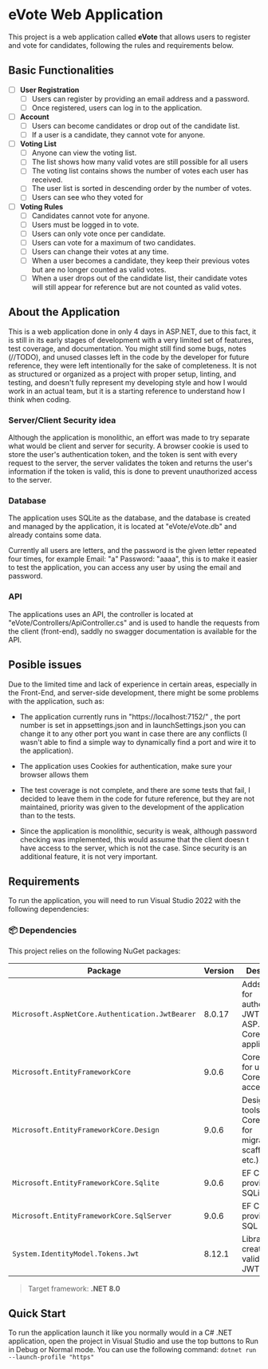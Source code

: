# eVote Web Application

This project is a web application called **eVote** that allows users to register and vote for candidates, following the rules and requirements below.

## Basic Functionalities

- [ ] **User Registration**
    - [ ] Users can register by providing an email address and a password.
    - [ ] Once registered, users can log in to the application.

- [ ] **Account**
    - [ ] Users can become candidates or drop out of the candidate list.
    - [ ] If a user is a candidate, they cannot vote for anyone.

- [ ] **Voting List**
    - [ ] Anyone can view the voting list.
    - [ ] The list shows how many valid votes are still possible for all users
    - [ ] The voting list contains shows the number of votes each user has received.
    - [ ] The user list is sorted in descending order by the number of votes.
    - [ ] Users can see who they voted for

- [ ] **Voting Rules**
    - [ ] Candidates cannot vote for anyone.
    - [ ] Users must be logged in to vote.
    - [ ] Users can only vote once per candidate.
    - [ ] Users can vote for a maximum of two candidates.
    - [ ] Users can change their votes at any time.
    - [ ] When a user becomes a candidate, they keep their previous votes but are no longer counted as valid votes.
    - [ ] When a user drops out of the candidate list, their candidate votes will still appear for reference but are not counted as valid votes.

## About the Application

This is a web application done in only 4 days in ASP.NET, due to this fact, it is still in its early stages of development with a very limited set of features, test coverage, and documentation. You might still find some bugs, notes (//TODO), and unused classes left in the code by the developer for future reference, they were left intentionally for the sake of completeness. It is not as structured or organized as a project with proper setup, linting, and testing, and doesn't fully represent my developing style and how I would work in an actual team, but it is a starting reference to understand how I think when coding.

### Server/Client Security idea

Although the application is monolithic, an effort was made to try separate what would be client and server for security. A browser cookie is used to store the user's authentication token, and the token is sent with every request to the server, the server validates the token and returns the user's information if the token is valid, this is done to prevent unauthorized access to the server.

### Database

The application uses SQLite as the database, and the database is created and managed by the application, it is located at "eVote/eVote.db" and already contains some data.

Currently all users are letters, and the password is the given letter repeated four times, for example Email: "a" Password: "aaaa", this is to make it easier to test the application, you can access any user by using the email and password.

### API 

The applications uses an API, the controller is located at "eVote/Controllers/ApiController.cs" and is used to handle the requests from the client (front-end), saddly no swagger documentation is available for the API.

## Posible issues

Due to the limited time and lack of experience in certain areas, especially in the Front-End, and server-side development, there might be some problems with the application, such as:

- The application currently runs in "https://localhost:7152/" , the port number is set in appsettings.json and in launchSettings.json you can change it to any other port you want in case there are any conflicts (I wasn't able to find a simple way to dynamically find a port and wire it to the application).

- The application uses Cookies for authentication, make sure your browser allows them

- The test coverage is not complete, and there are some tests that fail, I decided to leave them in the code for future reference, but they are not maintained, priority was given to the development of the application than to the tests.

- Since the application is monolithic, security is weak, although password checking was implemented, this would assume that the client doesn t have access to the server, which is not the case. Since security is an additional feature, it is not very important.

## Requirements

To run the application, you will need to run Visual Studio 2022 with the following dependencies:

### 📦 Dependencies

This project relies on the following NuGet packages:

| Package                                           | Version  | Description                                                                 |
|--------------------------------------------------|----------|-----------------------------------------------------------------------------|
| `Microsoft.AspNetCore.Authentication.JwtBearer`  | 8.0.17   | Adds support for authenticating JWT tokens in ASP.NET Core applications.   |
| `Microsoft.EntityFrameworkCore`                  | 9.0.6    | Core package for using EF Core for data access.                            |
| `Microsoft.EntityFrameworkCore.Design`           | 9.0.6    | Design-time tools for EF Core (used for migrations, scaffolding, etc.).    |
| `Microsoft.EntityFrameworkCore.Sqlite`           | 9.0.6    | EF Core provider for SQLite.                                               |
| `Microsoft.EntityFrameworkCore.SqlServer`        | 9.0.6    | EF Core provider for SQL Server.                                           |
| `System.IdentityModel.Tokens.Jwt`                | 8.12.1   | Library for creating and validating JWT tokens.                            |

> Target framework: **.NET 8.0**

## Quick Start

To run the application launch it like you normally would in a C# .NET application, open the project in Visual Studio and use the top buttons to Run in Debug or Normal mode. You can use the following command: `dotnet run --launch-profile "https"`

